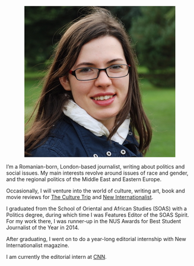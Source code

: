 <center><img alt="Cristiana's Photo" src="/img/CristianaMoisescu.jpg"></center>

I’m a Romanian-born, London-based journalist, writing about politics and social
issues. My main interests revolve around issues of race and gender, and the
regional politics of the Middle East and Eastern Europe.

Occasionally, I will venture into the world of culture, writing art, book and
movie reviews for [The Culture Trip](http://theculturetrip.com) and
[New Internationalist](http://newint.org/contributors/cristiana-moisescu/).

I graduated from the School of Oriental and African Studies (SOAS) with a
Politics degree, during which time I was Features Editor of the SOAS Spirit.
For my work there, I was runner-up in the NUS Awards for Best Student
Journalist of the Year in 2014.

After graduating, I went on to do a year-long editorial internship with
New Internationalist magazine.

I am currently the editorial intern at [CNN](http://www.cnn.com/).
